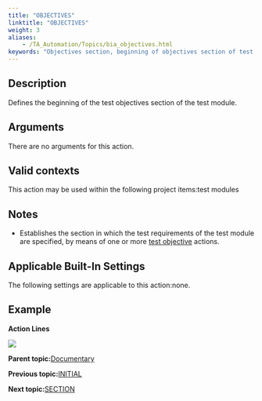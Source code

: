 ```yaml
--- 
title: "OBJECTIVES"
linktitle: "OBJECTIVES"
weight: 3
aliases: 
    - /TA_Automation/Topics/bia_objectives.html
keywords: "Objectives section, beginning of objectives section of test module, beginning of objectives block of test module, start objectives section of test module"
---
```


## Description

Defines the beginning of the test objectives section of the test module.

## Arguments

There are no arguments for this action.

## Valid contexts

This action may be used within the following project items:test modules

## Notes

-   Establishes the section in which the test requirements of the test module are specified, by means of one or more [test objective](test_objective.html) actions.

## Applicable Built-In Settings

The following settings are applicable to this action:none.

## Example

**Action Lines**

![](/images//Images/bia_test_objective_pgm.png)

**Parent topic:**[Documentary](/TA_Automation/Topics/bia_Documentary.html)

**Previous topic:**[INITIAL](/TA_Automation/Topics/bia_initial.html)

**Next topic:**[SECTION](/TA_Automation/Topics/bia_section.html)

